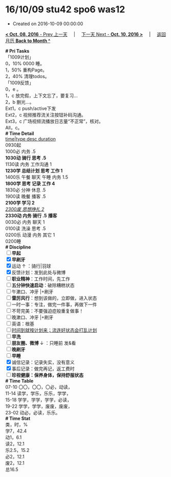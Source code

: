 # 16/10/09 stu42 spo6 was12

- Created on 2016-10-09 00:00:00

[**< Oct. 08, 2016** - Prev 上一天](/lifelogs/2016/10/d08.md) &nbsp; &nbsp; | &nbsp; &nbsp; [下一天 Next - **Oct. 10, 2016 >**](/lifelogs/2016/10/d10.md) &nbsp; &nbsp; |  &nbsp; &nbsp; [返回月历 **Back to Month ^**](/lifelogs/2016/10/index.md)
<br/><div><b># Pri Tasks</b></div><div>「1009计划」</div><div>0，10% 0000 睡。</div><div>1，50% 重构Page。</div><div>2，40% 清理todos。</div><div>「1009反馈」</div><div>0，e 。</div><div>1，c 放完假，上下文忘了，要复习…</div><div>2，b 删光…。</div><div>Ext1，c push/active下发</div><div>Ext2，c 视频推荐流关注按钮补码沟通。</div><div>Ext3，c 广场视频流播放日志量“不正常”，核对。</div><div>All，c。</div><div><b># Time Detail</b></div><div><u>time|type desc duration</u></div><div>0930起</div><div>1000必 内务 .5</div><div><b>1030动 骑行 思考 .5</b></div><div>1130读 内务 工作沟通 1</div><div><b>1230学 总结计划 思考 工作 1</b></div><div>1400乐 午餐 聊天 午睡 内务 1.5</div><div><b>1800学 思考 记录 工作 4</b></div><div>1830必 分神 休息 .5</div><div>1900读 晚餐 播客 .5</div><div><b>2100学 学习 2</b></div><div><u><i>2300废 思想挣扎 2</i></u></div><div><b>2330动 内务 骑行 .5</b> <b>播客</b></div><div>0030必 内务 聊天 1</div><div>0100读 洗澡 思考 .5</div><div>0200乐 动漫 内务 其它 1</div><div>0200睡</div><div><b># Discipline</b></div><div><b><input type="checkbox"/></b><b>早起</b></div><div><input checked="true" type="checkbox"/><b>早刷牙</b></div><div><input checked="true" type="checkbox"/>运动 ↑ ：骑行|羽球</div><div><input checked="true" type="checkbox"/>反馈计划：发到此处与微博</div><div><input type="checkbox"/><b>职业精神</b>：工作时间，先工作</div><div><input type="checkbox"/><b>五分钟快速启动</b>：破除糟糕状态</div><div><input type="checkbox"/>午漱口、冲牙 |+刷牙</div><div><input type="checkbox"/><b>雷厉风行</b>：想到该做的，立即做，进入状态</div><div><input type="checkbox"/>一时一事：专注，做完一件事，再做下一件</div><div><input type="checkbox"/>不苛完美：不要强迫症般重复做事！</div><div><input type="checkbox"/>晚漱口、冲牙 |+刷牙</div><div><input type="checkbox"/>英语：根基</div><div><u><input type="checkbox"/></u><u>时间到就按计划来；流连好状态会打乱计划</u></div><div><input type="checkbox"/><b>早洗</b></div><div><b><input type="checkbox"/></b><b>朋友圈、微博</b> ↓ ：只睡前 发&amp;看</div><div><b><input type="checkbox"/></b><b>晚刷牙</b></div><div><input type="checkbox"/><b>早睡</b></div><div><input checked="true" type="checkbox"/>诚信记录：记录失实，没有意义</div><div><input checked="true" type="checkbox"/>事后记录：做完再记，返工费时</div><div><b><input type="checkbox"/></b><b>珍视健康：保养身体，保持舒服状态</b></div><div><b># Time Table</b></div><div>07-10 〇〇，〇〇，〇必，动读，</div><div>11-14 读学，学乐，乐乐，学学，</div><div>15-18 学学，学学，学学，必读，</div><div>19-22 学学，学学，废废，废废，</div><div>23-02 动必，必读，乐乐。</div><div><b># Time Stat</b></div><div>类，时，%</div><div>学7，42.4</div><div>动1，6.1</div><div>读2，12.1</div><div>乐2.5，15.2</div><div>必2，12.1</div><div>废2，12.1</div><div>总16.5</div>
